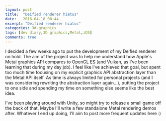 ```yaml
---
layout: post
title:  "Deified renderer hiatus"
date:   2016-04-18 08:44
excerpt: "Deified renderer hiatus"
categories: 3d-graphics
tags: [dev diary,3D graphics,Metal,iOS]
comments: true
---
```

I decided a few weeks ago to put the development of my Deified renderer on hold. The aim of the project was to help me understand how Apple's Metal graphics API compares to OpenGL ES (and Vulkan, as I've been learning that during my day job). I feel like I've achieved that goal, but spent too much time focusing on my explicit graphics API abstraction layer than the Metal API itself. As time is always limited for personal projects (and I was considering rewriting the abstraction layer again...), putting the project to one side and spending my time on something else seems like the best idea.

I've been playing around with Unity, so might try to release a small game off the back of that. Maybe I'll write a few standalone Metal rendering demos after. Whatever I end up doing, I'll aim to post more frequent updates here :)
